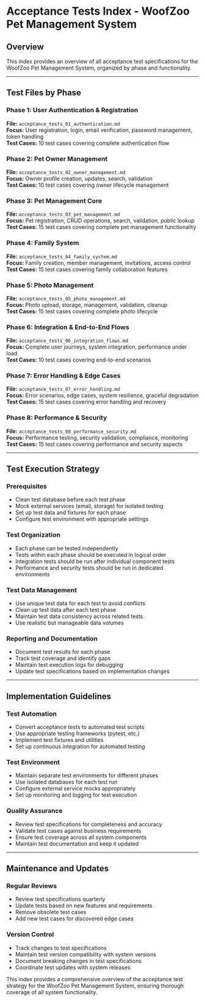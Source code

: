 # Acceptance Tests Index - WoofZoo Pet Management System

## Overview
This index provides an overview of all acceptance test specifications for the WoofZoo Pet Management System, organized by phase and functionality.

---

## Test Files by Phase

### Phase 1: User Authentication & Registration
**File:** `acceptance_tests_01_authentication.md`  
**Focus:** User registration, login, email verification, password management, token handling  
**Test Cases:** 10 test cases covering complete authentication flow

### Phase 2: Pet Owner Management
**File:** `acceptance_tests_02_owner_management.md`  
**Focus:** Owner profile creation, updates, search, validation  
**Test Cases:** 10 test cases covering owner lifecycle management

### Phase 3: Pet Management Core
**File:** `acceptance_tests_03_pet_management.md`  
**Focus:** Pet registration, CRUD operations, search, validation, public lookup  
**Test Cases:** 15 test cases covering complete pet management functionality

### Phase 4: Family System
**File:** `acceptance_tests_04_family_system.md`  
**Focus:** Family creation, member management, invitations, access control  
**Test Cases:** 15 test cases covering family collaboration features

### Phase 5: Photo Management
**File:** `acceptance_tests_05_photo_management.md`  
**Focus:** Photo upload, storage, management, validation, cleanup  
**Test Cases:** 15 test cases covering complete photo lifecycle

### Phase 6: Integration & End-to-End Flows
**File:** `acceptance_tests_06_integration_flows.md`  
**Focus:** Complete user journeys, system integration, performance under load  
**Test Cases:** 10 test cases covering end-to-end scenarios

### Phase 7: Error Handling & Edge Cases
**File:** `acceptance_tests_07_error_handling.md`  
**Focus:** Error scenarios, edge cases, system resilience, graceful degradation  
**Test Cases:** 15 test cases covering error handling and recovery

### Phase 8: Performance & Security
**File:** `acceptance_tests_08_performance_security.md`  
**Focus:** Performance testing, security validation, compliance, monitoring  
**Test Cases:** 15 test cases covering performance and security aspects

---

## Test Execution Strategy

### Prerequisites
- Clean test database before each test phase
- Mock external services (email, storage) for isolated testing
- Set up test data and fixtures for each phase
- Configure test environment with appropriate settings

### Test Organization
- Each phase can be tested independently
- Tests within each phase should be executed in logical order
- Integration tests should be run after individual component tests
- Performance and security tests should be run in dedicated environments

### Test Data Management
- Use unique test data for each test to avoid conflicts
- Clean up test data after each test phase
- Maintain test data consistency across related tests
- Use realistic but manageable data volumes

### Reporting and Documentation
- Document test results for each phase
- Track test coverage and identify gaps
- Maintain test execution logs for debugging
- Update test specifications based on implementation changes

---

## Implementation Guidelines

### Test Automation
- Convert acceptance tests to automated test scripts
- Use appropriate testing frameworks (pytest, etc.)
- Implement test fixtures and utilities
- Set up continuous integration for automated testing

### Test Environment
- Maintain separate test environments for different phases
- Use isolated databases for each test run
- Configure external service mocks appropriately
- Set up monitoring and logging for test execution

### Quality Assurance
- Review test specifications for completeness and accuracy
- Validate test cases against business requirements
- Ensure test coverage across all system components
- Maintain test documentation and keep it updated

---

## Maintenance and Updates

### Regular Reviews
- Review test specifications quarterly
- Update tests based on new features and requirements
- Remove obsolete test cases
- Add new test cases for discovered edge cases

### Version Control
- Track changes to test specifications
- Maintain test version compatibility with system versions
- Document breaking changes in test specifications
- Coordinate test updates with system releases

This index provides a comprehensive overview of the acceptance test strategy for the WoofZoo Pet Management System, ensuring thorough coverage of all system functionality.
